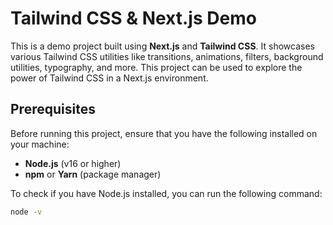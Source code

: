 # Tailwind CSS & Next.js Demo

This is a demo project built using **Next.js** and **Tailwind CSS**. It showcases various Tailwind CSS utilities like transitions, animations, filters, background utilities, typography, and more. This project can be used to explore the power of Tailwind CSS in a Next.js environment.

## Prerequisites

Before running this project, ensure that you have the following installed on your machine:

- **Node.js** (v16 or higher)
- **npm** or **Yarn** (package manager)

To check if you have Node.js installed, you can run the following command:

```bash
node -v
